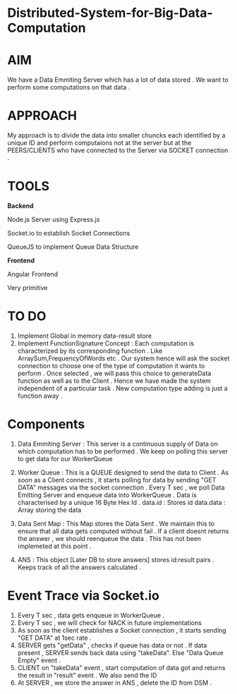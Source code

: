 # Distributed-System-for-Big-Data-Computation

# AIM 

We have a Data Emmiting Server which has a lot of data stored . We want to perform some computations
on that data . 

# APPROACH 

My approach is to divide the data into smaller chuncks each identified by a unique ID and perform computaions not at the server but at the PEERS/CLIENTS who have connected to the Server via SOCKET connection . 

# TOOLS

**Backend**

Node.js Server using Express.js

Socket.io to establish Socket Connections

QueueJS to implement Queue Data Structure 

**Frontend** 

Angular Frontend 

Very primitive


# TO DO

1. Implement Global in memory data-result store
2. Implement FunctionSignature Concept : 
Each computation is characterized by its corresponding function . Like ArraySum,FrequencyOfWords etc . Our system hence will ask the socket connection to choose one of the type of computation it wants to perform . Once selected , we will pass this choice to generateData function as well as to the Client . Hence we have made the system independent of a particular task . New computation type adding is just a function away . 

# Components 

1. Data Emmiting Server : 
This server is a continuous supply of Data on which computation 
has to be performed . We keep on polling this server to get data for our WorkerQueue

2. Worker Queue : 
This is a QUEUE designed to send the data to Client . 
As soon as a Client connects , it starts polling for data by sending "GET DATA" messages
via the socket connection . 
Every T sec , we poll Data Emitting Server and enqueue data into WorkerQueue . 
Data is characterised by a unique 16 Byte Hex Id . 
data.id : Stores id
data.data : Array storing the data 

3. Data Sent Map : 
This Map stores the Data Sent . We maintain this to ensure that all data 
gets computed without fail . If a client doesnt returns the answer , we should reenqueue the data . 
This has not been implemeted at this point . 

4. ANS : 
This object [Later DB to store answers] stores id:result pairs . Keeps track of all the
answers calculated . 

# Event Trace via Socket.io

1. Every T sec , data gets enqueue in WorkerQueue .
2. Every T sec , we will check for NACK in future implementations 
3. As soon as the client establishes a Socket connection , it starts sending "GET DATA" at 1sec rate . 
4. SERVER gets "getData" , checks if queue has data or not . If data present , SERVER sends back data using "takeData". Else "Data Queue Empty" event .
5. CLIENT on "takeData" event , start computation of data got and returns the result in "result" event . We also send the ID 
6. At SERVER , we store the answer in ANS , delete the ID from DSM . 
